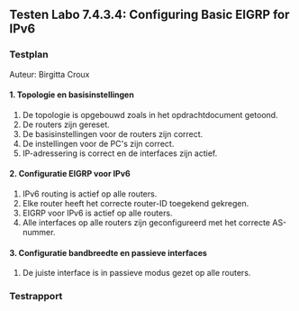 ## Testen Labo 7.4.3.4: Configuring Basic EIGRP for IPv6

### Testplan

Auteur: Birgitta Croux

#### 1. Topologie en basisinstellingen

1. De topologie is opgebouwd zoals in het opdrachtdocument getoond.
2. De routers zijn gereset.
3. De basisinstellingen voor de routers zijn correct.
4. De instellingen voor de PC's zijn correct.
5. IP-adressering is correct en de interfaces zijn actief.

#### 2. Configuratie EIGRP voor IPv6

1. IPv6 routing is actief op alle routers.
2. Elke router heeft het correcte router-ID toegekend gekregen.
3. EIGRP voor IPv6 is actief op alle routers.
4. Alle interfaces op alle routers zijn geconfigureerd met het correcte AS-nummer.

#### 3. Configuratie bandbreedte en passieve interfaces

1. De juiste interface is in passieve modus gezet op alle routers.


### Testrapport
